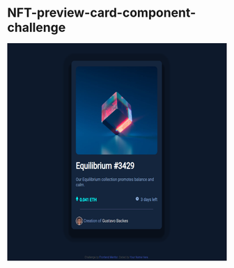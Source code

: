 # NFT-preview-card-component-challenge
 <img align="center" height="500em" src="https://github.com/Gustavobackes/NFT-preview-card-component-challenge/blob/main/demonstra%C3%A7%C3%A3o.PNG"/>
